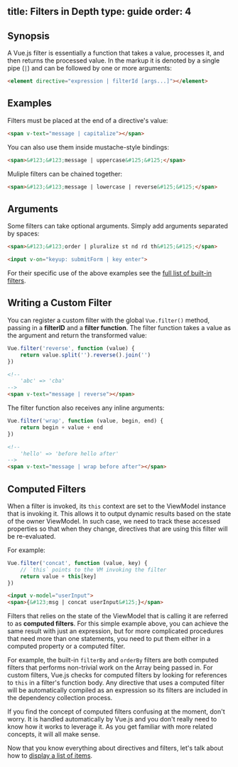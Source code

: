 title: Filters in Depth
type: guide
order: 4
---

## Synopsis

A Vue.js filter is essentially a function that takes a value, processes it, and then returns the processed value. In the markup it is denoted by a single pipe (`|`) and can be followed by one or more arguments:

``` html
<element directive="expression | filterId [args...]"></element>
```

## Examples

Filters must be placed at the end of a directive's value:

``` html
<span v-text="message | capitalize"></span>
```

You can also use them inside mustache-style bindings:

``` html
<span>&#123;&#123;message | uppercase&#125;&#125;</span>
```

Muliple filters can be chained together:

``` html
<span>&#123;&#123;message | lowercase | reverse&#125;&#125;</span>
```

## Arguments

Some filters can take optional arguments. Simply add arguments separated by spaces:

``` html
<span>&#123;&#123;order | pluralize st nd rd th&#125;&#125;</span>
```

``` html
<input v-on="keyup: submitForm | key enter">
```

For their specific use of the above examples see the [full list of built-in filters](/api/filters.html).

## Writing a Custom Filter

You can register a custom filter with the global `Vue.filter()` method, passing in a **filterID** and a **filter function**. The filter function takes a value as the argument and return the transformed value:

``` js
Vue.filter('reverse', function (value) {
    return value.split('').reverse().join('')
})
```

``` html
<!--
    'abc' => 'cba'
-->
<span v-text="message | reverse"></span>
```

The filter function also receives any inline arguments:

``` js
Vue.filter('wrap', function (value, begin, end) {
    return begin + value + end
})
```

``` html
<!--
    'hello' => 'before hello after'
-->
<span v-text="message | wrap before after"></span>
```

## Computed Filters

When a filter is invoked, its `this` context are set to the ViewModel instance that is invoking it. This allows it to output dynamic results based on the state of the owner ViewModel. In such case, we need to track these accessed properties so that when they change, directives that are using this filter will be re-evaluated.

For example:

``` js
Vue.filter('concat', function (value, key) {
    // `this` points to the VM invoking the filter
    return value + this[key]
})
```
``` html
<input v-model="userInput">
<span>{&#123;msg | concat userInput&#125;}</span>
```

Filters that relies on the state of the ViewModel that is calling it are referred to as **computed filters**. For this simple example above, you can achieve the same result with just an expression, but for more complicated procedures that need more than one statements, you need to put them either in a computed property or a computed filter.

For example, the built-in `filterBy` and `orderBy` filters are both computed filters that performs non-trivial work on the Array being passed in. For custom filters, Vue.js checks for computed filters by looking for references to `this` in a filter's function body. Any directive that uses a computed filter will be automatically compiled as an expression so its filters are included in the dependency collection process.

If you find the concept of computed filters confusing at the moment, don't worry. It is handled automatically by Vue.js and you don't really need to know how it works to leverage it. As you get familiar with more related concepts, it will all make sense.

Now that you know everything about directives and filters, let's talk about how to [display a list of items](/guide/list.html).